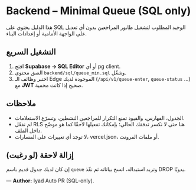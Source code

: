 # Backend – Minimal Queue (SQL only)

هذا الدليل يحتوي على SQL الوحيد المطلوب لتشغيل طابور المراجعين بدون أي تعديل على الواجهة الأمامية أو إعدادات البناء.

## التشغيل السريع
1. افتح **Supabase → SQL Editor** أو أي pg client.
2. الصق محتوى `backend/sql/queue_min.sql` وشغّل.
3. اختبر وظائف الـ Edge الموجودة لديك (`/api/v1/queue-enter`, `queue-status` …) مع **JWT** صحيح إذا كانت محمية.

## ملاحظات
- الجدول، الفهارس، والقيود تمنع التكرار للمراجعين النشطين، وتسرّع الاستعلامات.
- لم نفعّل RLS هنا حتى لا نكسر تدفقك الحالي؛ بإمكانك تفعيلها لاحقًا كما هو موضّح داخل الملف.
- لا توجد أي تغييرات على المسارات، vercel.json، أو ملفات الفرونت.

## إزالة لاحقة (لو رغبت)
إن كان لديك جدول قديم باسم `queue` وتريد استبداله، انسخ بياناته ثم نفّذ DROP يدويًا.

—
**Author:** Iyad Auto PR (SQL-only).